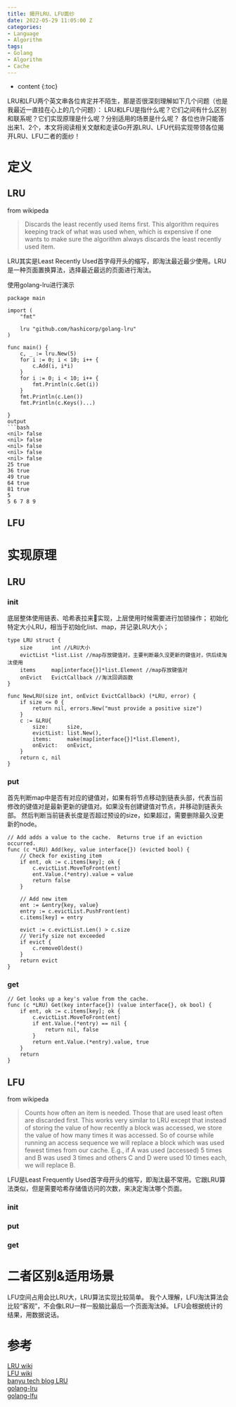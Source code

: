 ```yaml
---
title: 揭开LRU、LFU面纱
date: 2022-05-29 11:05:00 Z
categories:
- Language
- Algorithm
tags:
- Golang
- Algorithm
- Cache
---
```


* content
{:toc}

LRU和LFU两个英文串各位肯定并不陌生，那是否很深刻理解如下几个问题（也是我最近一直挂在心上的几个问题）：
LRU和LFU是指什么呢？它们之间有什么区别和联系呢？它们实现原理是什么呢？分别适用的场景是什么呢？
各位也许只能答出来1、2个，本文将阅读相关文献和走读Go开源LRU、LFU代码实现带领各位揭开LRU、LFU二者的面纱！

# 定义
## LRU
from wikipeda
> Discards the least recently used items first. This algorithm requires keeping track of what was used when, which is expensive if one wants to make sure the algorithm always discards the least recently used item. 

LRU其实是Least Recently Used首字母开头的缩写，即淘汰最近最少使用。LRU是一种页面置换算法，选择最近最远的页面进行淘汰。

使用golang-lru进行演示
```golang
package main

import (
	"fmt"

	lru "github.com/hashicorp/golang-lru"
)

func main() {
	c, _ := lru.New(5)
	for i := 0; i < 10; i++ {
		c.Add(i, i*i)
	}
	for i := 0; i < 10; i++ {
		fmt.Println(c.Get(i))
	}
	fmt.Println(c.Len())
	fmt.Println(c.Keys()...)

}
output
```bash
<nil> false
<nil> false
<nil> false
<nil> false
<nil> false
25 true
36 true
49 true
64 true
81 true
5
5 6 7 8 9
```

## LFU

# 实现原理

## LRU 
### init
底层整体使用链表、哈希表拉来实现，上层使用时候需要进行加锁操作；
初始化特定大小LRU，相当于初始化list、map，并记录LRU大小；
```golang
type LRU struct {
	size      int //LRU大小
	evictList *list.List //map存放键值对，主要判断最久没更新的键值对，供后续淘汰使用
	items     map[interface{}]*list.Element //map存放键值对
	onEvict   EvictCallback //淘汰回调函数
}

func NewLRU(size int, onEvict EvictCallback) (*LRU, error) {
	if size <= 0 {
		return nil, errors.New("must provide a positive size")
	}
	c := &LRU{
		size:      size,
		evictList: list.New(),
		items:     make(map[interface{}]*list.Element),
		onEvict:   onEvict,
	}
	return c, nil
}
```

### put
首先判断map中是否有对应的键值对，如果有将节点移动到链表头部，代表当前修改的键值对是最新更新的键值对。如果没有创建键值对节点，并移动到链表头部。
然后判断当前链表长度是否超过预设的size，如果超过，需要删除最久没更新的node。

```golang
// Add adds a value to the cache.  Returns true if an eviction occurred.
func (c *LRU) Add(key, value interface{}) (evicted bool) {
	// Check for existing item
	if ent, ok := c.items[key]; ok {
		c.evictList.MoveToFront(ent)
		ent.Value.(*entry).value = value
		return false
	}

	// Add new item
	ent := &entry{key, value}
	entry := c.evictList.PushFront(ent)
	c.items[key] = entry

	evict := c.evictList.Len() > c.size
	// Verify size not exceeded
	if evict {
		c.removeOldest()
	}
	return evict
}
```

### get

```golang
// Get looks up a key's value from the cache.
func (c *LRU) Get(key interface{}) (value interface{}, ok bool) {
	if ent, ok := c.items[key]; ok {
		c.evictList.MoveToFront(ent)
		if ent.Value.(*entry) == nil {
			return nil, false
		}
		return ent.Value.(*entry).value, true
	}
	return
}

```

## LFU
from wikipeda
> Counts how often an item is needed. Those that are used least often are discarded first. This works very similar to LRU except that instead of storing the value of how recently a block was accessed, we store the value of how many times it was accessed. So of course while running an access sequence we will replace a block which was used fewest times from our cache. E.g., if A was used (accessed) 5 times and B was used 3 times and others C and D were used 10 times each, we will replace B.

LFU是Least Frequently Used首字母开头的缩写，即淘汰最不常用。它跟LRU算法类似，但是需要哈希存储值访问的次数，来决定淘汰哪个页面。
### init

### put
### get
# 二者区别&适用场景
LFU空间占用会比LRU大，LRU算法实现比较简单。
我个人理解，LFU淘汰算法会比较“客观”，不会像LRU一样一股脑比最后一个页面淘汰掉。
LFU会根据统计的结果，用数据说话。

# 参考
[LRU wiki](https://en.wikipedia.org/wiki/Cache_replacement_policies#Least_recently_used_(LRU))  
[LFU wiki](https://en.wikipedia.org/wiki/Cache_replacement_policies#Least-frequently_used_(LFU))  
[banyu tech blog LRU](https://tech.ipalfish.com/blog/2020/03/25/lfu/)  
[golang-lru](https://github.com/hashicorp/golang-lru)  
[golang-lfu](https://github.com/dgrijalva/lfu-go)  


